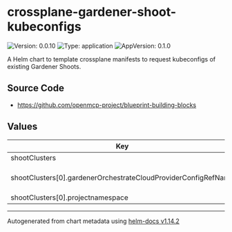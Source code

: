

# crossplane-gardener-shoot-kubeconfigs

![Version: 0.0.10](https://img.shields.io/badge/Version-0.0.10-informational?style=flat-square) ![Type: application](https://img.shields.io/badge/Type-application-informational?style=flat-square) ![AppVersion: 0.1.0](https://img.shields.io/badge/AppVersion-0.1.0-informational?style=flat-square)

A Helm chart to template crossplane manifests to request kubeconfigs of existing Gardener Shoots.

## Source Code

* <https://github.com/openmcp-project/blueprint-building-blocks>

## Values

| Key | Type | Default | Description |
|-----|------|---------|-------------|
| shootClusters | list | - | shootClusters contains information and configuration of Gardener shoot clusters. |
| shootClusters[0].gardenerOrchestrateCloudProviderConfigRefName | string | `""` | gardenerOrchestrateCloudProviderConfigRefName needs to match crossplane provider configuration reference name (identifier) of SAP garden cluster control plane! (.gardener.controlPlane.shootClusters[*].gardenerOrchestrateCloudProviderConfigRefName) |
| shootClusters[0].projectnamespace | string | `"ns1"` | gardener project name. Starts with "garden..." e.g. "garden-aas-dt" |

----------------------------------------------
Autogenerated from chart metadata using [helm-docs v1.14.2](https://github.com/norwoodj/helm-docs/releases/v1.14.2)